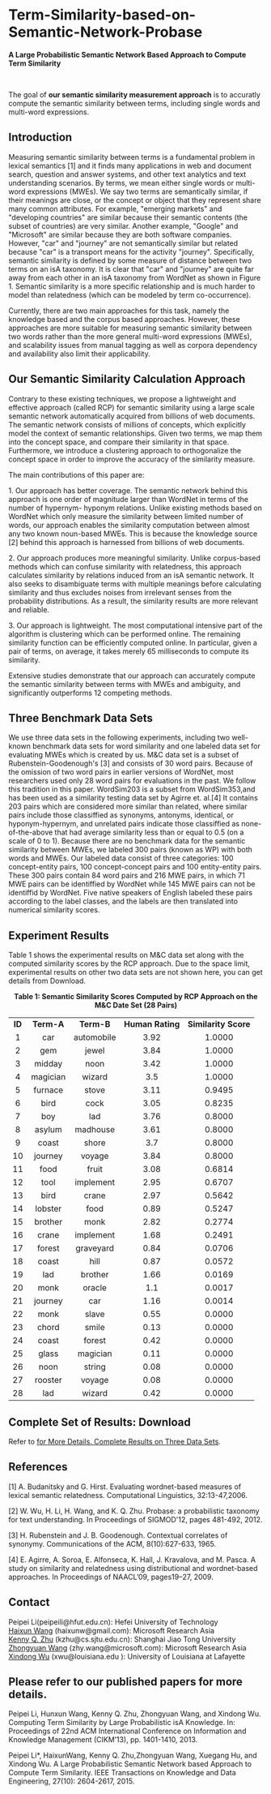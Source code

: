 # Term-Similarity-based-on-Semantic-Network-Probase

					 
<DIV id="contentArea">
<DIV class="zone" id="mainZone">
<DIV class="compositeModule_1Zone ">
<DIV class="zone">
<DIV class="title deM"><B>A Large Probabilistic Semantic Network Based
Approach to Compute Term Similarity</B>
<DIV class="cl"></DIV></DIV>
<DIV class="conM ">
<P>&nbsp;</P>
<P>The goal of <B>our semantic similarity measurement approach</B> is to accuratly compute the semantic similarity between terms, including single words and multi-word expressions.</P>
<H2>Introduction</H2>
<P>Measuring semantic similarity between terms is a fundamental problem in lexical semantics [1] and it finds many
applications in web and document search, question and answer systems, and other text analytics and text understanding scenarios. By terms, we mean either single words or
multi-word expressions (MWEs). We say two terms are semantically similar, if their meanings are close, or the concept or object that they represent share many common attributes. For example, "emerging markets" and "developing countries" are similar because their semantic contents
(the subset of countries) are very similar. Another example,
"Google" and "Microsoft" are similar because they are both
software companies. However, "car" and "journey" are not
semantically similar but related because "car" is a transport
means for the activity "journey". Specifically, semantic similarity is defined by some measure of distance between two
terms on an isA taxonomy. It is clear that "car" and "journey" are quite far away from each other in an isA taxonomy
from WordNet as shown in Figure 1. Semantic similarity is a
more specific relationship and is much harder to model than
relatedness (which can be modeled by term co-occurrence).</P>
<P>Currently, there are two main approaches for this
task, namely the knowledge based and the corpus based
approaches. However, these approaches are more suitable
for measuring semantic similarity between two words rather
than the more general multi-word expressions (MWEs), and
scalability issues from manual tagging as well as corpora dependency
and availability also limit their applicability.</P>
<H2>Our Semantic Similarity Calculation Approach</H2>
<P>Contrary
to these existing techniques, we propose a lightweight
and effective approach (called RCP) for semantic similarity using a large
scale semantic network automatically acquired from billions
of web documents. The semantic network consists of millions
of concepts, which explicitly model the context of semantic
relationships. Given two terms, we map them into the
concept space, and compare their similarity in that space.
Furthermore, we introduce a clustering approach to orthogonalize
the concept space in order to improve the accuracy of
the similarity measure. 
<P>The main contributions of this paper are:</P>
<P>
1. Our approach has better coverage. The semantic network
behind this approach is one order of magnitude
larger than WordNet in terms of the number of hypernym-
hyponym relations. Unlike existing methods based
on WordNet which only measure the similarity between
limited number of words, our approach enables
the similarity computation between almost any two
known noun-based MWEs. This is because the knowledge
source [2] behind this approach is harnessed from
billions of web documents.</P>
<P>
2. Our approach produces more meaningful similarity. Unlike
corpus-based methods which can confuse similarity
with relatedness, this approach calculates similarity
by relations induced from an isA semantic network. It
also seeks to disambiguate terms with multiple meanings
before calculating similarity and thus excludes
noises from irrelevant senses from the probability distributions.
As a result, the similarity results are more
relevant and reliable.</P>
<P>
3. Our approach is lightweight. The most computational
intensive part of the algorithm is clustering which can
be performed online. The remaining similarity function
can be efficiently computed online. In particular,
given a pair of terms, on average, it takes merely 65
milliseconds to compute its similarity.
</P>
<P>Extensive studies demonstrate that our approach can
accurately compute the semantic similarity between terms
with MWEs and ambiguity, and significantly outperforms
12 competing methods.</P>
<H2>Three Benchmark Data Sets </H2>
<P>We use three data sets in the following experiments, 
	including two well-known benchmark data sets for word similarity and one labeled 
	data set for evaluating MWEs which is created by us. M&C data set is a subset of Rubenstein-Goodenough's [3] 
	and consists of 30 word pairs. Because of the omission of two word pairs in earlier versions of WordNet, 
	most researchers used only 28 word pairs for evaluations in the past. We follow this tradition in this 
	paper. WordSim203 is a subset from WordSim353,and has been used as a similarity testing data set by Agirre
et. al.[4] It contains 203 pairs which are considered more similar than related, where similar pairs include 
	those classiffied as synonyms, antonyms, identical, or hyponym-hypernym, and unrelated pairs indicate 
	those classiffied as none-of-the-above that had average similarity less than or equal to 0.5 (on a scale 
	of 0 to 1). Because there are no benchmark data for the semantic similarity between MWEs, we labeled 300 
	pairs (known as WP) with both words and MWEs. Our labeled data consist of three categories: 100 
	concept-entity pairs, 100 concept-concept pairs and 100 entity-entity pairs. These 300 pairs contain 
	84 word pairs and 216 MWE pairs, in which 71 MWE pairs can be identiffied by WordNet while 145 MWE 
	pairs can not be identiffid by WordNet. Five native speakers of English labeled these pairs according 
	to the label classes, and the labels are then translated into numerical similarity scores.</P>
<H2>Experiment Results</H2>
<P>Table 1 shows the experimental results on M&C data set along
with the computed similarity scores by the RCP approach. Due to the space limit, experimental results on other two data sets are not shown here, you can get details from Download.
</P>
<P align=center><B>Table 1: Semantic Similarity Scores Computed by RCP Approach on the M&C Date Set (28 Pairs)</B></P>
<P>
<TABLE class=" borderColumns borderRows tableBorder" cellSpacing=0 cellPadding=0 width=700 align=center>
<TBODY>
<TR><TD ALIGN="center" ><B>ID</B></TD><TD ALIGN="center" ><B>Term-A</B></TD><TD ALIGN="center" ><B>Term-B</B></TD><TD ALIGN="center" ><B>Human Rating</B></TD><TD ALIGN="center" ><B>Similarity Score</B></TD></TR>
<TR><TD ALIGN="center" >1</TD><TD ALIGN="center" >car</TD><TD ALIGN="center" >automobile</TD><TD ALIGN="center" >3.92</TD><TD ALIGN="center" >1.0000</TD></TR>
<TR><TD ALIGN="center" >2</TD><TD ALIGN="center" >gem</TD><TD ALIGN="center" >jewel</TD><TD ALIGN="center" >3.84</TD><TD ALIGN="center" >1.0000</TD></TR>
<TR><TD ALIGN="center" >3</TD><TD ALIGN="center" >midday</TD><TD ALIGN="center" >noon</TD><TD ALIGN="center" >3.42</TD><TD ALIGN="center" >1.0000</TD></TR>
<TR><TD ALIGN="center" >4</TD><TD ALIGN="center" >magician</TD><TD ALIGN="center" >wizard</TD><TD ALIGN="center" >3.5</TD><TD ALIGN="center" >1.0000</TD></TR>
<TR><TD ALIGN="center" >5</TD><TD ALIGN="center" >furnace</TD><TD ALIGN="center" >stove</TD><TD ALIGN="center" >3.11</TD><TD ALIGN="center" >0.9495</TD></TR>
<TR><TD ALIGN="center" >6</TD><TD ALIGN="center" >bird</TD><TD ALIGN="center" >cock</TD><TD ALIGN="center" >3.05</TD><TD ALIGN="center" >0.8235</TD></TR>
<TR><TD ALIGN="center" >7</TD><TD ALIGN="center" >boy</TD><TD ALIGN="center" >lad</TD><TD ALIGN="center" >3.76</TD><TD ALIGN="center" >0.8000</TD></TR>
<TR><TD ALIGN="center" >8</TD><TD ALIGN="center" >asylum</TD><TD ALIGN="center" >madhouse</TD><TD ALIGN="center" >3.61</TD><TD ALIGN="center" >0.8000</TD></TR>
<TR><TD ALIGN="center" >9</TD><TD ALIGN="center" >coast</TD><TD ALIGN="center" >shore</TD><TD ALIGN="center" >3.7</TD><TD ALIGN="center" >0.8000</TD></TR>
<TR><TD ALIGN="center" >10</TD><TD ALIGN="center" >journey</TD><TD ALIGN="center" >voyage</TD><TD ALIGN="center" >3.84</TD><TD ALIGN="center" >0.8000</TD></TR>
<TR><TD ALIGN="center" >11</TD><TD ALIGN="center" >food</TD><TD ALIGN="center" >fruit</TD><TD ALIGN="center" >3.08</TD><TD ALIGN="center" >0.6814</TD></TR>
<TR><TD ALIGN="center" >12</TD><TD ALIGN="center" >tool</TD><TD ALIGN="center" >implement</TD><TD ALIGN="center" >2.95</TD><TD ALIGN="center" >0.6707</TD></TR>
<TR><TD ALIGN="center" >13</TD><TD ALIGN="center" >bird</TD><TD ALIGN="center" >crane</TD><TD ALIGN="center" >2.97</TD><TD ALIGN="center" >0.5642</TD></TR>
<TR><TD ALIGN="center" >14</TD><TD ALIGN="center" >lobster</TD><TD ALIGN="center" >food</TD><TD ALIGN="center" >0.89</TD><TD ALIGN="center" >0.5247</TD></TR>
<TR><TD ALIGN="center" >15</TD><TD ALIGN="center" >brother</TD><TD ALIGN="center" >monk</TD><TD ALIGN="center" >2.82</TD><TD ALIGN="center" >0.2774</TD></TR>
<TR><TD ALIGN="center" >16</TD><TD ALIGN="center" >crane</TD><TD ALIGN="center" >implement</TD><TD ALIGN="center" >1.68</TD><TD ALIGN="center" >0.2491</TD></TR>
<TR><TD ALIGN="center" >17</TD><TD ALIGN="center" >forest</TD><TD ALIGN="center" >graveyard</TD><TD ALIGN="center" >0.84</TD><TD ALIGN="center" >0.0706</TD></TR>
<TR><TD ALIGN="center" >18</TD><TD ALIGN="center" >coast</TD><TD ALIGN="center" >hill</TD><TD ALIGN="center" >0.87</TD><TD ALIGN="center" >0.0572</TD></TR>
<TR><TD ALIGN="center" >19</TD><TD ALIGN="center" >lad</TD><TD ALIGN="center" >brother</TD><TD ALIGN="center" >1.66</TD><TD ALIGN="center" >0.0169</TD></TR>
<TR><TD ALIGN="center" >20</TD><TD ALIGN="center" >monk</TD><TD ALIGN="center" >oracle</TD><TD ALIGN="center" >1.1</TD><TD ALIGN="center" >0.0017</TD></TR>
<TR><TD ALIGN="center" >21</TD><TD ALIGN="center" >journey</TD><TD ALIGN="center" >car</TD><TD ALIGN="center" >1.16</TD><TD ALIGN="center" >0.0014</TD></TR>
<TR><TD ALIGN="center" >22</TD><TD ALIGN="center" >monk</TD><TD ALIGN="center" >slave</TD><TD ALIGN="center" >0.55</TD><TD ALIGN="center" >0.0000</TD></TR>
<TR><TD ALIGN="center" >23</TD><TD ALIGN="center" >chord</TD><TD ALIGN="center" >smile</TD><TD ALIGN="center" >0.13</TD><TD ALIGN="center" >0.0000</TD></TR>
<TR><TD ALIGN="center" >24</TD><TD ALIGN="center" >coast</TD><TD ALIGN="center" >forest</TD><TD ALIGN="center" >0.42</TD><TD ALIGN="center" >0.0000</TD></TR>
<TR><TD ALIGN="center" >25</TD><TD ALIGN="center" >glass</TD><TD ALIGN="center" >magician</TD><TD ALIGN="center" >0.11</TD><TD ALIGN="center" >0.0000</TD></TR>
<TR><TD ALIGN="center" >26</TD><TD ALIGN="center" >noon</TD><TD ALIGN="center" >string</TD><TD ALIGN="center" >0.08</TD><TD ALIGN="center" >0.0000</TD></TR>
<TR><TD ALIGN="center" >27</TD><TD ALIGN="center" >rooster</TD><TD ALIGN="center" >voyage</TD><TD ALIGN="center" >0.08</TD><TD ALIGN="center" >0.0000</TD></TR>
<TR><TD ALIGN="center" >28</TD><TD ALIGN="center" >lad</TD><TD ALIGN="center" >wizard</TD><TD ALIGN="center" >0.42</TD><TD ALIGN="center" >0.0000</TD></TR>
</TBODY></TABLE></P>
	 <div style="clear:both;"></div>
        <div class="conM "><H2>Complete Set of Results: Download</H2>
<P>Refer to <A href="https://github.com/peipeilihfut/Term-Similarity-based-on-Semantic-Network-Probase-/blob/master/SimCompleteResults.pdf" target=_new onClick="stc(this, 26)"> for More Details. Complete Results on Three Data Sets</A>.</P></div>
        <div style="clear:both;"></div>
<div class="conM "><H2>References</H2>
<P>[1] A. Budanitsky and G. Hirst. Evaluating wordnet-based measures of lexical semantic relatedness. Computational Linguistics, 32:13-47,2006.</P>
<P>[2] W. Wu, H. Li, H. Wang, and K. Q. Zhu. Probase: a probabilistic taxonomy for text understanding. In Proceedings of SIGMOD'12, pages 481-492, 2012.</P>
<P>[3] H. Rubenstein and J. B. Goodenough. Contextual correlates of synonymy. Communications of the ACM, 8(10):627-633, 1965.</P>
<P>[4] E. Agirre, A. Soroa, E. Alfonseca, K. Hall, J. Kravalova, and M. Pasca. A study on similarity and relatedness using distributional and wordnet-based approaches. In Proceedings of NAACL’09, pages19–27, 2009.</P>
</div>
        <div class="conM "><H2>Contact</H2>
<P>Peipei Li(peipeili@hfut.edu.cn): Hefei University of Technology<BR><A style="ZOOM: 1" title="" href="/en-us/people/haixunw/" target=_new alt onClick="stc(this, 30)">Haixun Wang</A> (haixunw@gmail.com): Microsoft Research Asia<BR><A style="ZOOM: 1" title="" href="http://www.cs.sjtu.edu.cn/~kzhu/" target=_new alt onClick="stc(this, 29)">Kenny Q. Zhu</A> (kzhu@cs.sjtu.edu.cn): Shanghai Jiao Tong University<BR><A href="/en-us/people/zhowang/" target=_new onClick="stc(this, 28)">Zhongyuan Wang</A> (zhy.wang@microsoft.com): Microsoft Research Asia<BR><A style="ZOOM: 1" title="" href="http://www.cs.uvm.edu/~xwu/home.html" target=_new alt onClick="stc(this, 30)">Xindong Wu</A> (xwu@louisiana.edu ): University of Louisiana at Lafayette</P>
<H2>Please refer to our published papers for more details.</H2>
<P>Peipei Li, Hunxun Wang, Kenny Q. Zhu, Zhongyuan Wang, and Xindong Wu. Computing Term Similarity by Large Probabilistic isA Knowledge. In: Proceedings of 22nd ACM International Conference on Information and Knowledge Management (CIKM’13), pp. 1401-1410, 2013.</P>
<P>Peipei Li*, HaixunWang, Kenny Q. Zhu,Zhongyuan Wang, Xuegang Hu, and Xindong Wu. A Large Probabilistic Semantic Network based Approach to Compute Term Similarity. IEEE Transactions on Knowledge and Data Engineering, 27(10): 2604-2617, 2015.</P>
</BODY></HTML>
